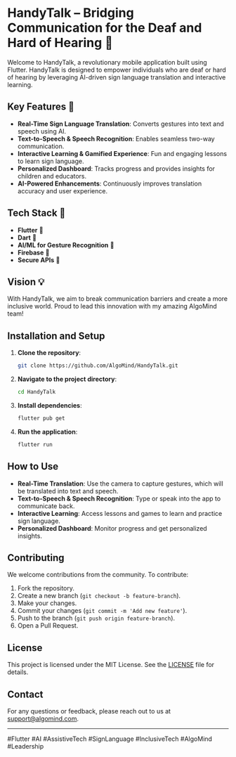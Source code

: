 # HandyTalk – Bridging Communication for the Deaf and Hard of Hearing 🎯

Welcome to HandyTalk, a revolutionary mobile application built using Flutter. HandyTalk is designed to empower individuals who are deaf or hard of hearing by leveraging AI-driven sign language translation and interactive learning.

## Key Features 🔹

- **Real-Time Sign Language Translation**: Converts gestures into text and speech using AI.
- **Text-to-Speech & Speech Recognition**: Enables seamless two-way communication.
- **Interactive Learning & Gamified Experience**: Fun and engaging lessons to learn sign language.
- **Personalized Dashboard**: Tracks progress and provides insights for children and educators.
- **AI-Powered Enhancements**: Continuously improves translation accuracy and user experience.

## Tech Stack 🔹

- **Flutter** 🚀
- **Dart** 🎯
- **AI/ML for Gesture Recognition** 🤖
- **Firebase** 🔗
- **Secure APIs** 🔐

## Vision 💡

With HandyTalk, we aim to break communication barriers and create a more inclusive world. Proud to lead this innovation with my amazing AlgoMind team!

## Installation and Setup

1. **Clone the repository**:
   ```sh
   git clone https://github.com/AlgoMind/HandyTalk.git
   ```

2. **Navigate to the project directory**:
   ```sh
   cd HandyTalk
   ```

3. **Install dependencies**:
   ```sh
   flutter pub get
   ```

4. **Run the application**:
   ```sh
   flutter run
   ```

## How to Use

- **Real-Time Translation**: Use the camera to capture gestures, which will be translated into text and speech.
- **Text-to-Speech & Speech Recognition**: Type or speak into the app to communicate back.
- **Interactive Learning**: Access lessons and games to learn and practice sign language.
- **Personalized Dashboard**: Monitor progress and get personalized insights.

## Contributing

We welcome contributions from the community. To contribute:

1. Fork the repository.
2. Create a new branch (`git checkout -b feature-branch`).
3. Make your changes.
4. Commit your changes (`git commit -m 'Add new feature'`).
5. Push to the branch (`git push origin feature-branch`).
6. Open a Pull Request.

## License

This project is licensed under the MIT License. See the [LICENSE](LICENSE) file for details.

## Contact

For any questions or feedback, please reach out to us at [support@algomind.com](mailto:support@algomind.com).

---

#Flutter #AI #AssistiveTech #SignLanguage #InclusiveTech #AlgoMind #Leadership
